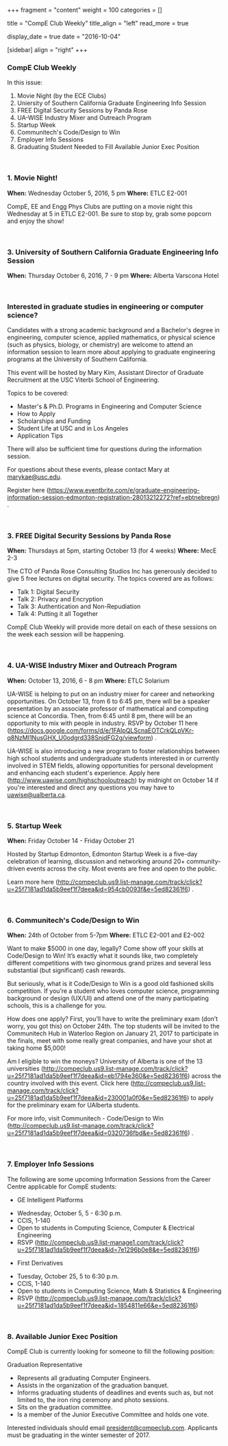 
+++
fragment = "content"
weight = 100
categories = []

title = "CompE Club Weekly"
title_align = "left"
read_more = true

display_date = true
date = "2016-10-04" 

[sidebar]
  align = "right"
+++
 ### CompE Club Weekly


In this issue:
1. Movie Night (by the ECE Clubs)
2. Uniersity of Southern California Graduate Engineering Info Session
3. FREE Digital Security Sessions by Panda Rose
4. UA-WISE Industry Mixer and Outreach Program
5. Startup Week
6. Communitech's Code/Design to Win
7. Employer Info Sessions
8. Graduating Student Needed to Fill Available Junior Exec Position

</br>

### 1. Movie Night!


**When:** Wednesday October 5, 2016, 5 pm
**Where:** ETLC E2-001

CompE, EE and Engg Phys Clubs are putting on a movie night this Wednesday at 5 in ETLC E2-001. Be sure to stop by, grab some popcorn and enjoy the show!

</br>

### 3. University of Southern California Graduate Engineering Info Session

**When:** Thursday October 6, 2016, 7 - 9 pm
**Where:** Alberta Varscona Hotel


</br>

### Interested in graduate studies in engineering or computer science?


Candidates with a strong academic background and a Bachelor's degree in engineering, computer science, applied mathematics, or physical science (such as physics, biology, or chemistry) are welcome to attend an information session to learn more about applying to graduate engineering programs at the University of Southern California.

This event will be hosted by Mary Kim, Assistant Director of Graduate Recruitment at the USC Viterbi School of Engineering.

Topics to be covered:
* Master's & Ph.D. Programs in Engineering and Computer Science
* How to Apply
* Scholarships and Funding
* Student Life at USC and in Los Angeles
* Application Tips

There will also be sufficient time for questions during the information session.

For questions about these events, please contact Mary at marykae@usc.edu.

Register here (https://www.eventbrite.com/e/graduate-engineering-information-session-edmonton-registration-28013212272?ref=ebtnebregn) .

</br>

### 3. FREE Digital Security Sessions by Panda Rose

**When:** Thursdays at 5pm, starting October 13 (for 4 weeks)
**Where:** MecE 2-3

The CTO of Panda Rose Consulting Studios Inc has generously decided to give 5 free lectures on digital security. The topics covered are as follows:
* Talk 1: Digital Security
* Talk 2: Privacy and Encryption
* Talk 3: Authentication and Non-Repudiation
* Talk 4: Putting it all Together

CompE Club Weekly will provide more detail on each of these sessions on the week each session will be happening.

</br>

### 4. UA-WISE Industry Mixer and Outreach Program
**When:** October 13, 2016, 6 - 8 pm
**Where:** ETLC Solarium

UA-WISE is helping to put on an industry mixer for career and networking opportunities. On October 13, from 6 to 6:45 pm, there will be a speaker presentation by an associate professor of mathematical and computing science at Concordia. Then, from 6:45 until 8 pm, there will be an opportunity to mix with people in industry. RSVP by October 11 here (https://docs.google.com/forms/d/e/1FAIpQLScnaEOTCrkQLpVKr-q8NzMI1NusGHX_U0odgrd338SnjdFG2g/viewform) .

UA-WISE is also introducing a new program to foster relationships between high school students and undergraduate students interested in or currently involved in STEM fields, allowing opportunities for personal development and enhancing each student's experience. Apply here (http://www.uawise.com/highschooloutreach)  by midnight on October 14 if you're interested and direct any questions you may have to uawise@ualberta.ca.

</br>

### 5. Startup Week

**When:** Friday October 14 - Friday October 21

Hosted by Startup Edmonton, Edmonton Startup Week is a five-day celebration of learning, discussion and networking around 20+ community-driven events across the city. Most events are free and open to the public.

Learn more here (http://compeclub.us9.list-manage.com/track/click?u=25f7181ad1da5b9eef1f7deea&id=954cb0093f&e=5ed82361f6) .

</br>

### 6. Communitech's Code/Design to Win


**When:**  24th of October from 5-7pm
**Where:** ETLC E2-001 and E2-002

Want to make $5000 in one day, legally?
Come show off your skills at Code/Design to Win! It’s exactly what it sounds like, two completely different competitions with two ginormous grand prizes and several less substantial (but significant) cash rewards.

But seriously, what is it
Code/Design to Win is a good old fashioned skills competition. If you’re a student who loves computer science, programming background or design (UX/UI) and attend one of the many participating schools, this is a challenge for you.

How does one apply?
First, you’ll have to write the preliminary exam (don’t worry, you got this) on October 24th. The top students will be invited to the Communitech Hub in Waterloo Region on January 21, 2017 to participate in the finals, meet with some really great companies, and have your shot at taking home $5,000!

Am I eligible to win the moneys?
University of Alberta is one of the 13 universities (http://compeclub.us9.list-manage.com/track/click?u=25f7181ad1da5b9eef1f7deea&id=eb1794e360&e=5ed82361f6)  across the country involved with this event. Click here (http://compeclub.us9.list-manage.com/track/click?u=25f7181ad1da5b9eef1f7deea&id=230001a0f0&e=5ed82361f6)  to apply for the preliminary exam for UAlberta students.

For more info, visit Communitech - Code/Design to Win (http://compeclub.us9.list-manage.com/track/click?u=25f7181ad1da5b9eef1f7deea&id=0320736fbd&e=5ed82361f6) .

</br>

### 7. Employer Info Sessions

The following are some upcoming Information Sessions from the Career Centre applicable for CompE students:
* GE Intelligent Platforms
+ Wednesday, October 5, 5 - 6:30 p.m.
+ CCIS, 1-140
+ Open to students in Computing Science, Computer & Electrical Engineering
+ RSVP (http://compeclub.us9.list-manage1.com/track/click?u=25f7181ad1da5b9eef1f7deea&id=7e1296b0e8&e=5ed82361f6)
* First Derivatives
+ Tuesday, October 25, 5 to 6:30 p.m.
+ CCIS, 1-140
+ Open to students in Computing Science, Math & Statistics & Engineering
+ RSVP (http://compeclub.us9.list-manage.com/track/click?u=25f7181ad1da5b9eef1f7deea&id=1854811e66&e=5ed82361f6)

</br>

### 8. Available Junior Exec Position


CompE Club is currently looking for someone to fill the following position:

Graduation Representative
* Represents all graduating Computer Engineers.
* Assists in the organization of the graduation banquet.
* Informs graduating students of deadlines and events such as, but not limited to, the iron ring ceremony and photo sessions.
* Sits on the graduation committee.
* Is a member of the Junior Executive Committee and holds one vote.

Interested individuals should email president@compeclub.com. Applicants must be graduating in the winter semester of 2017.

</br>
